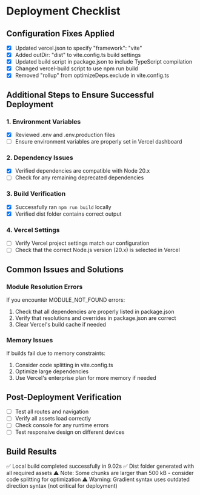 # Deployment Checklist

## Configuration Fixes Applied

- [x] Updated vercel.json to specify "framework": "vite"
- [x] Added outDir: "dist" to vite.config.ts build settings
- [x] Updated build script in package.json to include TypeScript compilation
- [x] Changed vercel-build script to use npm run build
- [x] Removed "rollup" from optimizeDeps.exclude in vite.config.ts

## Additional Steps to Ensure Successful Deployment

### 1. Environment Variables
- [x] Reviewed .env and .env.production files
- [ ] Ensure environment variables are properly set in Vercel dashboard

### 2. Dependency Issues
- [x] Verified dependencies are compatible with Node 20.x
- [ ] Check for any remaining deprecated dependencies

### 3. Build Verification
- [x] Successfully ran `npm run build` locally
- [x] Verified dist folder contains correct output

### 4. Vercel Settings
- [ ] Verify Vercel project settings match our configuration
- [ ] Check that the correct Node.js version (20.x) is selected in Vercel

## Common Issues and Solutions

### Module Resolution Errors
If you encounter MODULE_NOT_FOUND errors:
1. Check that all dependencies are properly listed in package.json
2. Verify that resolutions and overrides in package.json are correct
3. Clear Vercel's build cache if needed

### Memory Issues
If builds fail due to memory constraints:
1. Consider code splitting in vite.config.ts
2. Optimize large dependencies
3. Use Vercel's enterprise plan for more memory if needed

## Post-Deployment Verification
- [ ] Test all routes and navigation
- [ ] Verify all assets load correctly
- [ ] Check console for any runtime errors
- [ ] Test responsive design on different devices

## Build Results
✅ Local build completed successfully in 9.02s
✅ Dist folder generated with all required assets
⚠️ Note: Some chunks are larger than 500 kB - consider code splitting for optimization
⚠️ Warning: Gradient syntax uses outdated direction syntax (not critical for deployment)